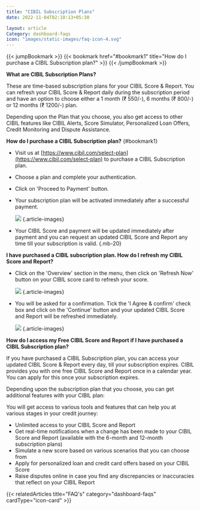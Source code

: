 ```yaml
---
title: "CIBIL Subscription Plans"
date: 2022-11-04T02:10:13+05:30

layout: article
Category: dashboard-faqs
icon: "images/static-images/faq-icon-4.svg"
---
```


{{< jumpBookmark >}}
  {{< bookmark href="#bookmark1" title="How do I purchase a CIBIL Subscription plan?" >}}
{{< /jumpBookmark >}}

**What are CIBIL Subscription Plans?**

These are time-based subscription plans for your CIBIL Score & Report. You can refresh your CIBIL Score & Report daily during the subscription period and have an option to choose either a 1 month (₹ 550/-), 6 months (₹ 800/-) or 12 months (₹ 1200/-) plan.

Depending upon the Plan that you choose, you also get access to other CIBIL features like CIBIL Alerts, Score Simulator, Personalized Loan Offers, Credit Monitoring and Dispute Assistance.

**How do I purchase a CIBIL Subscription plan?**
{#bookmark1}

* Visit us at [https://www.cibil.com/select-plan](https://www.cibil.com/select-plan) to purchase a CIBIL Subscription plan.
* Choose a plan and complete your authentication.
* Click on 'Proceed to Payment' button.
* Your subscription plan will be activated immediately after a successful payment.

    ![](../../../../images/article-images/image10.png)
    {.article-images}

* Your CIBIL Score and payment will be updated immediately after payment and you can request an updated CIBIL Score and Report any time till your subscription is valid.
{.mb-20}

**I have purchased a CIBIL subscription plan. How do I refresh my CIBIL Score and Report?**

* Click on the 'Overview' section in the menu, then click on 'Refresh Now' button on your CIBIL score card to refresh your score.

    ![](../../../../images/article-images/image11.png)
    {.article-images}

* You will be asked for a confirmation. Tick the 'I Agree & confirm' check box and click on the 'Continue' button and your updated CIBIL Score and Report will be refreshed immediately.

    ![](../../../../images/article-images/image12.png)
    {.article-images}

**How do I access my Free CIBIL Score and Report if I have purchased a CIBIL Subscription plan?**

If you have purchased a CIBIL Subscription plan, you can access your updated CIBIL Score & Report every day, till your subscription expires. CIBIL provides you with one free CIBIL Score and Report once in a calendar year. You can apply for this once your subscription expires.

Depending upon the subscription plan that you choose, you can get additional features with your CIBIL plan:

You will get access to various tools and features that can help you at various stages in your credit journey:

* Unlimited access to your CIBIL Score and Report
* Get real-time notifications when a change has been made to your CIBIL Score and Report (available with the 6-month and 12-month subscription plans)
* Simulate a new score based on various scenarios that you can choose from
* Apply for personalized loan and credit card offers based on your CIBIL Score
* Raise disputes online in case you find any discrepancies or inaccuracies that reflect on your CIBIL Report

{{< relatedArticles title="FAQ's" category="dashboard-faqs" cardType="icon-card" >}}
